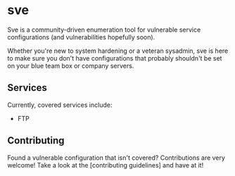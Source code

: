# sve

<!--[![image](https://img.shields.io/badge/version-0.1.2-blue.svg)](https://pypi.org/project/sve/)-->
<!--[![image](https://img.shields.io/badge/license-MIT-lightgrey.svg)](https://pypi.org/project/sve/)-->
<!--[![image](https://img.shields.io/badge/contributors.svg)](https://pypi.org/project/sve/)-->
<!--[![image](https://img.shields.io/badge/vulnerabilities.svg)](https://pypi.org/project/sve/)-->

Sve is a community-driven enumeration tool for vulnerable service configurations (and vulnerabilities hopefully soon).

Whether you're new to system hardening or a veteran sysadmin, sve is here to make sure you don't have configurations that probably shouldn't be set on your blue team box or company servers.


## Services
Currently, covered services include:
* FTP


## Contributing
Found a vulnerable configuration that isn't covered? Contributions are very welcome! Take a look at the [contributing guidelines] and have at it! 
